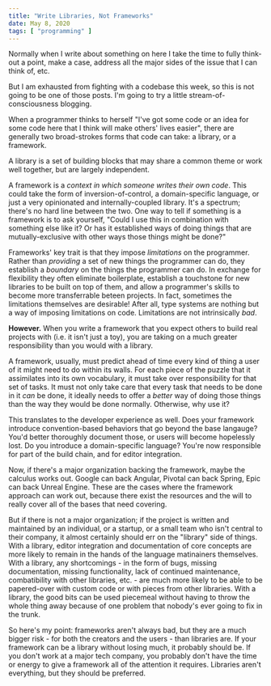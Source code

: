 ```yaml
---
title: "Write Libraries, Not Frameworks"
date: May 8, 2020
tags: [ "programming" ]
---
```


Normally when I write about something on here I take the time to fully think-out 
a point, make a case, address all the major sides of the issue that I can think 
of, etc.

But I am exhausted from fighting with a codebase this week, so this is not going 
to be one of those posts. I'm going to try a little stream-of-consciousness 
blogging.

When a programmer thinks to herself "I've got some code or an idea for some 
code here that I think will make others' lives easier", there are generally two 
broad-strokes forms that code can take: a library, or a framework.

A library is a set of building blocks that may share a common theme or work
well together, but are largely independent.

A framework is a *context in which someone writes their own code*. This could
take the form of inversion-of-control, a domain-specific language, or just a 
very opinionated and internally-coupled library. It's a spectrum; there's no 
hard line between the two. One way to tell if something is a framework is to 
ask yourself, "Could I use this in combination with something else like it? Or
has it established ways of doing things that are mutually-exclusive with other
ways those things might be done?"

Frameworks' key trait is that they impose *limitations* on the programmer. 
Rather than *providing* a set of new things the programmer can do, they 
establish a *boundary* on the things the programmer can do. In exchange for 
flexibility they often eliminate boilerplate, establish a touchstone for new 
libraries to be built on top of them, and allow a programmer's skills to become 
more transferrable beteen projects. In fact, sometimes the limitations 
themselves are desirable! After all, type systems are nothing but a way of 
imposing limitations on code. Limitations are not intrinsically *bad*.

**However.** When you write a framework that you expect others to build real 
projects with (i.e. it isn't just a toy), you are taking on a much greater 
responsibility than you would with a library.

A framework, usually, must predict ahead of time every kind of thing a user of 
it might need to do within its walls. For each piece of the puzzle that it 
assimilates into its own vocabulary, it must take over responsibility for that 
set of tasks. It must not only take care that every task that needs to be done 
in it *can* be done, it ideally needs to offer a *better* way of doing those 
things than the way they would be done normally. Otherwise, why use it?

This translates to the developer experience as well. Does your framework 
introduce convention-based behaviors that go beyond the base langauge? You'd 
better thoroughly document those, or users will become hopelessly lost. Do you 
introduce a domain-specific language? You're now responsible for part of the 
build chain, and for editor integration.

Now, if there's a major organization backing the framework, maybe the calculus
works out. Google can back Angular, Pivotal can back Spring, Epic can back 
Unreal Engine. These are the cases where the framework approach can work out,
because there exist the resources and the will to really cover all of the bases 
that need covering.

But if there is not a major organization; if the project is written and 
maintained by an individual, or a startup, or a small team who isn't central to 
their company, it almost certainly should err on the "library" side
of things. With a library, editor integration and documentation of core concepts 
are more likely to remain in the hands of the language matinainers themselves. 
With a library, any shortcomings - in the form of bugs, missing documentation, 
missing functionality, lack of continued maintenance, combatibility with other
libraries, etc. - are much more likely to be able to be papered-over with custom
code or with pieces from other libraries. With a library, the good bits can be 
used piecemeal without having to throw the whole thing away because of one 
problem that nobody's ever going to fix in the trunk.

So here's my point: frameworks aren't always bad, but they are a much bigger 
risk - for both the creators and the users - than libraries are. If your 
framework can be a library without losing much, it probably should be. If you
don't work at a major tech company, you probably don't have the time or energy
to give a framework all of the attention it requires. Libraries aren't 
everything, but they should be preferred.